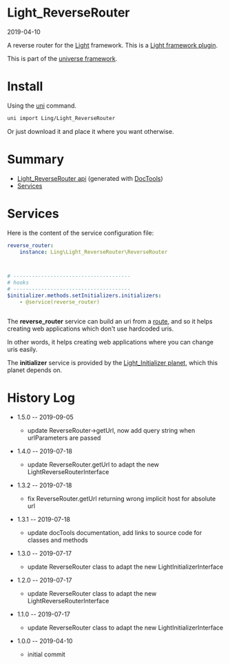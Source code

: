 Light_ReverseRouter
===========
2019-04-10



A reverse router for the [Light](https://github.com/lingtalfi/Light) framework.
This is a [Light framework plugin](https://github.com/lingtalfi/Light/blob/master/doc/pages/plugin.md).



This is part of the [universe framework](https://github.com/karayabin/universe-snapshot).


Install
==========
Using the [uni](https://github.com/lingtalfi/universe-naive-importer) command.
```bash
uni import Ling/Light_ReverseRouter
```

Or just download it and place it where you want otherwise.






Summary
===========
- [Light_ReverseRouter api](https://github.com/lingtalfi/Light_ReverseRouter/blob/master/doc/api/Ling/Light_ReverseRouter.md) (generated with [DocTools](https://github.com/lingtalfi/DocTools))
- [Services](#services)





Services
=========

Here is the content of the service configuration file:

```yaml
reverse_router:
    instance: Ling\Light_ReverseRouter\ReverseRouter



# --------------------------------------
# hooks
# --------------------------------------
$initializer.methods.setInitializers.initializers:
    - @service(reverse_router)



```

The **reverse_router** service can build an uri from a [route](https://github.com/lingtalfi/Light/blob/master/doc/pages/route.md),
and so it helps creating web applications which don't use hardcoded uris.

In other words, it helps creating web applications where you can change uris easily. 


The **initializer** service is provided by the [Light_Initializer planet](https://github.com/lingtalfi/Light_Initializer), which this planet depends on.






History Log
=============
    
- 1.5.0 -- 2019-09-05

    - update ReverseRouter->getUrl, now add query string when urlParameters are passed
    
- 1.4.0 -- 2019-07-18

    - update ReverseRouter.getUrl to adapt the new LightReverseRouterInterface
    
- 1.3.2 -- 2019-07-18

    - fix ReverseRouter.getUrl returning wrong implicit host for absolute url
    
- 1.3.1 -- 2019-07-18

    - update docTools documentation, add links to source code for classes and methods
        
- 1.3.0 -- 2019-07-17

    - update ReverseRouter class to adapt the new LightInitializerInterface
    
- 1.2.0 -- 2019-07-17

    - update ReverseRouter class to adapt the new LightReverseRouterInterface
    
- 1.1.0 -- 2019-07-17

    - update ReverseRouter class to adapt the new  LightInitializerInterface
    
- 1.0.0 -- 2019-04-10

    - initial commit